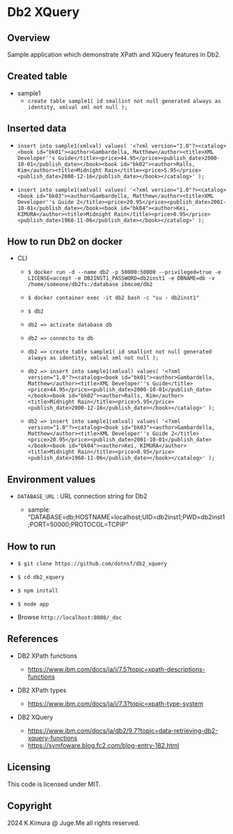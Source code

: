 # Db2 XQuery

## Overview

Sample application which demonstrate XPath and XQuery features in Db2.


## Created table

- sample1
  - `create table sample1( id smallint not null generated always as identity, xmlval xml not null );`


## Inserted data

- `insert into sample1(xmlval) values( '<?xml version="1.0"?><catalog><book id="bk01"><author>Gambardella, Matthew</author><title>XML Developer''s Guide</title><price>44.95</price><publish_date>2000-10-01</publish_date></book><book id="bk02"><author>Ralls, Kim</author><title>Midnight Rain</title><price>5.95</price><publish_date>2000-12-16</publish_date></book></catalog>' );`

- `insert into sample1(xmlval) values( '<?xml version="1.0"?><catalog><book id="bk03"><author>Gambardella, Matthew</author><title>XML Developer''s Guide 2</title><price>20.95</price><publish_date>2001-10-01</publish_date></book><book id="bk04"><author>Kei, KIMURA</author><title>Midnight Rain</title><price>0.95</price><publish_date>1968-11-06</publish_date></book></catalog>' );`


## How to run Db2 on docker

- CLI

  - `$ docker run -d --name db2 -p 50000:50000 --privileged=true -e LICENSE=accept -e DB2INST1_PASSWORD=db2inst1 -e DBNAME=db -v /home/someone/db2fs:/database ibmcom/db2`

  - `$ docker container exec -it db2 bash -c "su - db2inst1"`

  - `$ db2`

  - `db2 => activate database db`

  - `db2 => connecto to db`

  - `db2 => create table sample1( id smallint not null generated always as identity, xmlval xml not null );`

  - `db2 => insert into sample1(xmlval) values( '<?xml version="1.0"?><catalog><book id="bk01"><author>Gambardella, Matthew</author><title>XML Developer''s Guide</title><price>44.95</price><publish_date>2000-10-01</publish_date></book><book id="bk02"><author>Ralls, Kim</author><title>Midnight Rain</title><price>5.95</price><publish_date>2000-12-16</publish_date></book></catalog>' );`

  - `db2 => insert into sample1(xmlval) values( '<?xml version="1.0"?><catalog><book id="bk03"><author>Gambardella, Matthew</author><title>XML Developer''s Guide 2</title><price>20.95</price><publish_date>2001-10-01</publish_date></book><book id="bk04"><author>Kei, KIMURA</author><title>Midnight Rain</title><price>0.95</price><publish_date>1968-11-06</publish_date></book></catalog>' );`


## Environment values

- `DATABASE_URL` : URL connection string for Db2

  - sample: "DATABASE=db;HOSTNAME=localhost;UID=db2inst1;PWD=db2inst1;PORT=50000;PROTOCOL=TCPIP"


## How to run

- `$ git clone https://github.com/dotnsf/db2_xquery`

- `$ cd db2_xquery`

- `$ npm install`

- `$ node app`

- Browse `http://localhost:8080/_doc`


## References

- DB2 XPath functions
  - https://www.ibm.com/docs/ja/i/7.5?topic=xpath-descriptions-functions

- DB2 XPath types
  - https://www.ibm.com/docs/ja/i/7.3?topic=xpath-type-system

- DB2 XQuery
  - https://www.ibm.com/docs/ja/db2/9.7?topic=data-retrieving-db2-xquery-functions
  - https://symfoware.blog.fc2.com/blog-entry-182.html


## Licensing

This code is licensed under MIT.


## Copyright

2024 K.Kimura @ Juge.Me all rights reserved.

